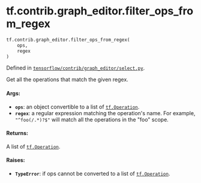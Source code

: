 <div itemscope itemtype="http://developers.google.com/ReferenceObject">
<meta itemprop="name" content="tf.contrib.graph_editor.filter_ops_from_regex" />
<meta itemprop="path" content="Stable" />
</div>

# tf.contrib.graph_editor.filter_ops_from_regex

``` python
tf.contrib.graph_editor.filter_ops_from_regex(
    ops,
    regex
)
```



Defined in [`tensorflow/contrib/graph_editor/select.py`](/code/stable/tensorflow/contrib/graph_editor/select.py).

Get all the operations that match the given regex.

#### Args:

* <b>`ops`</b>: an object convertible to a list of <a href="../../../tf/Operation.md"><code>tf.Operation</code></a>.
* <b>`regex`</b>: a regular expression matching the operation's name.
    For example, `"^foo(/.*)?$"` will match all the operations in the "foo"
    scope.

#### Returns:

A list of <a href="../../../tf/Operation.md"><code>tf.Operation</code></a>.

#### Raises:

* <b>`TypeError`</b>: if ops cannot be converted to a list of <a href="../../../tf/Operation.md"><code>tf.Operation</code></a>.